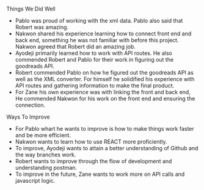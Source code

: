 Things We Did Well

- Pablo was proud of working with the xml data. Pablo also said that Robert was amazing.
- Nakwon shared his experience learning how to connect front end and back end, something he was not familiar with before this project. Nakwon agreed that Robert did an amazing job.
- Ayodeji primarily learned how to work with API routes. He also commended Robert and Pablo for their work in figuring out the goodreads API. 
- Robert commended Pablo on how he figured out the goodreads API as well as the XML converter. For himself he solidified his experience with API routes and gathering information to make the final product.
- For Zane his own experience was with linking the front and back end, He commended Nakwon for his work on the front end and ensuring the connection.

Ways To Improve 

- For Pablo whart he wants to improve is how to make things work faster and be more efficient. 
- Nakwon wants to learn how to use REACT more proficiently. 
- To improve, Ayodeji wants to attain a better understanding of Github and the way branches work. 
- Robert wants to improve through the flow of development and understanding postman. 
- To improve in the future, Zane wants to work more on API calls and javascript logic. 
